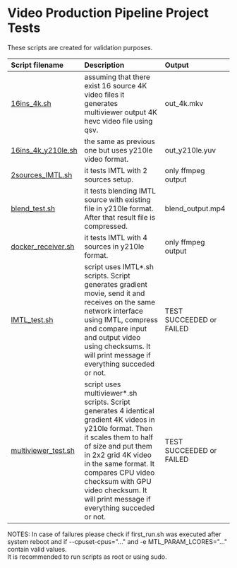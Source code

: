 # Video Production Pipeline Project Tests

These scripts are created for validation purposes.

| Script filename | Description | Output |
|:----------------|:------------|:-------|
| [16ins_4k.sh](./16ins_4k.sh) | assuming that there exist 16 source 4K video files it generates multiviewer output 4K hevc video file using qsv. | out_4k.mkv |
| [16ins_4k_y210le.sh](./16ins_4k_y210le.sh) | the same as previous one but uses y210le video format. | out_y210le.yuv |
| [2sources_IMTL.sh](./2sources_IMTL.sh) | it tests IMTL with 2 sources setup. | only ffmpeg output |
| [blend_test.sh](./blend_test.sh) | it tests blending IMTL source with existing file in y210le format. After that result file is compressed. | blend_output.mp4 |
| [docker_receiver.sh](./docker_receiver.sh) | it tests IMTL with 4 sources in y210le format. | only ffmpeg output |
| [IMTL_test.sh](./IMTL_test.sh) | script uses IMTL\*.sh scripts. Script generates gradient movie, send it and receives on the same network interface using IMTL, compress and compare input and output video using checksums. It will print message if everything succeded or not. | TEST SUCCEEDED or FAILED |
| [multiviewer_test.sh](./multiviewer_test.sh) | script uses multiviewer\*.sh scripts. Script generates 4 identical gradient 4K videos in y210le format. Then it scales them to half of size and put them in 2x2 grid 4K video in the same format. It compares CPU video checksum with GPU video checksum. It will print message if everything succeded or not. | TEST SUCCEEDED or FAILED |

NOTES: In case of failures please check if first_run.sh was executed after system reboot and if --cpuset-cpus="..." and -e MTL_PARAM_LCORES="..." contain valid values.\
It is recommended to run scripts as root or using sudo.